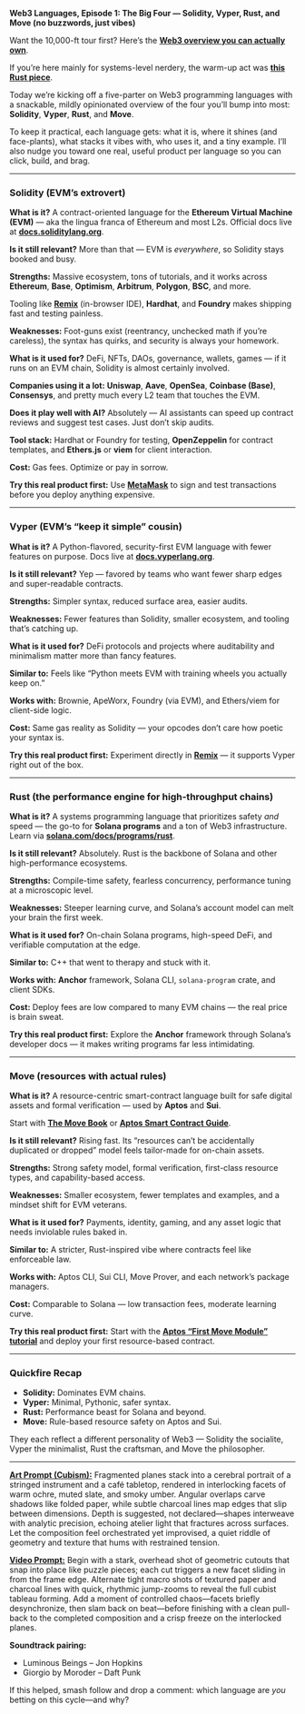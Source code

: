 **Web3 Languages, Episode 1: The Big Four — Solidity, Vyper, Rust, and Move (no buzzwords, just vibes)**

Want the 10,000-ft tour first? Here’s the **[Web3 overview you can actually own](https://medium.com/@DaveLumAI/web3-the-internets-makeover-you-can-actually-own-f162dd2d2f9f)**.

If you’re here mainly for systems-level nerdery, the warm-up act was **[this Rust piece](https://medium.com/@DaveLumAI/rust-the-programming-language-thats-safer-than-your-mom-s-facebook-privacy-settings-c4282b606fee)**.

Today we’re kicking off a five-parter on Web3 programming languages with a snackable, mildly opinionated overview of the four you’ll bump into most: **Solidity**, **Vyper**, **Rust**, and **Move**.

To keep it practical, each language gets: what it is, where it shines (and face-plants), what stacks it vibes with, who uses it, and a tiny example. I’ll also nudge you toward one real, useful product per language so you can click, build, and brag.

---

### **Solidity (EVM’s extrovert)**

**What is it?**
A contract-oriented language for the **Ethereum Virtual Machine (EVM)** — aka the lingua franca of Ethereum and most L2s. Official docs live at **[docs.soliditylang.org](https://docs.soliditylang.org/)**.

**Is it still relevant?**
More than that — EVM is *everywhere*, so Solidity stays booked and busy.

**Strengths:**
Massive ecosystem, tons of tutorials, and it works across **Ethereum**, **Base**, **Optimism**, **Arbitrum**, **Polygon**, **BSC**, and more.

Tooling like **[Remix](https://remix.ethereum.org/)** (in-browser IDE), **Hardhat**, and **Foundry** makes shipping fast and testing painless.

**Weaknesses:**
Foot-guns exist (reentrancy, unchecked math if you’re careless), the syntax has quirks, and security is always your homework.

**What is it used for?**
DeFi, NFTs, DAOs, governance, wallets, games — if it runs on an EVM chain, Solidity is almost certainly involved.

**Companies using it a lot:**
**Uniswap**, **Aave**, **OpenSea**, **Coinbase (Base)**, **Consensys**, and pretty much every L2 team that touches the EVM.

**Does it play well with AI?**
Absolutely — AI assistants can speed up contract reviews and suggest test cases. Just don’t skip audits.

**Tool stack:**
Hardhat or Foundry for testing, **OpenZeppelin** for contract templates, and **Ethers.js** or **viem** for client interaction.

**Cost:**
Gas fees. Optimize or pay in sorrow.

**Try this real product first:**
Use **[MetaMask](https://metamask.io/)** to sign and test transactions before you deploy anything expensive.

---

### **Vyper (EVM’s “keep it simple” cousin)**

**What is it?**
A Python-flavored, security-first EVM language with fewer features on purpose. Docs live at **[docs.vyperlang.org](https://docs.vyperlang.org/)**.

**Is it still relevant?**
Yep — favored by teams who want fewer sharp edges and super-readable contracts.

**Strengths:**
Simpler syntax, reduced surface area, easier audits.

**Weaknesses:**
Fewer features than Solidity, smaller ecosystem, and tooling that’s catching up.

**What is it used for?**
DeFi protocols and projects where auditability and minimalism matter more than fancy features.

**Similar to:**
Feels like “Python meets EVM with training wheels you actually keep on.”

**Works with:**
Brownie, ApeWorx, Foundry (via EVM), and Ethers/viem for client-side logic.

**Cost:**
Same gas reality as Solidity — your opcodes don’t care how poetic your syntax is.

**Try this real product first:**
Experiment directly in **[Remix](https://remix.ethereum.org/)** — it supports Vyper right out of the box.

---

### **Rust (the performance engine for high-throughput chains)**

**What is it?**
A systems programming language that prioritizes safety *and* speed — the go-to for **Solana programs** and a ton of Web3 infrastructure. Learn via **[solana.com/docs/programs/rust](https://solana.com/docs/programs/rust)**.

**Is it still relevant?**
Absolutely. Rust is the backbone of Solana and other high-performance ecosystems.

**Strengths:**
Compile-time safety, fearless concurrency, performance tuning at a microscopic level.

**Weaknesses:**
Steeper learning curve, and Solana’s account model can melt your brain the first week.

**What is it used for?**
On-chain Solana programs, high-speed DeFi, and verifiable computation at the edge.

**Similar to:**
C++ that went to therapy and stuck with it.

**Works with:**
**Anchor** framework, Solana CLI, `solana-program` crate, and client SDKs.

**Cost:**
Deploy fees are low compared to many EVM chains — the real price is brain sweat.

**Try this real product first:**
Explore the **Anchor** framework through Solana’s developer docs — it makes writing programs far less intimidating.

---

### **Move (resources with actual rules)**

**What is it?**
A resource-centric smart-contract language built for safe digital assets and formal verification — used by **Aptos** and **Sui**.

Start with **[The Move Book](https://move-language.github.io/move/)** or **[Aptos Smart Contract Guide](https://aptos.dev/build/smart-contracts)**.

**Is it still relevant?**
Rising fast. Its “resources can’t be accidentally duplicated or dropped” model feels tailor-made for on-chain assets.

**Strengths:**
Strong safety model, formal verification, first-class resource types, and capability-based access.

**Weaknesses:**
Smaller ecosystem, fewer templates and examples, and a mindset shift for EVM veterans.

**What is it used for?**
Payments, identity, gaming, and any asset logic that needs inviolable rules baked in.

**Similar to:**
A stricter, Rust-inspired vibe where contracts feel like enforceable law.

**Works with:**
Aptos CLI, Sui CLI, Move Prover, and each network’s package managers.

**Cost:**
Comparable to Solana — low transaction fees, moderate learning curve.

**Try this real product first:**
Start with the **[Aptos “First Move Module” tutorial](https://aptos.dev/build/guides/first-move-module)** and deploy your first resource-based contract.

---

### **Quickfire Recap**

* **Solidity:** Dominates EVM chains.
* **Vyper:** Minimal, Pythonic, safer syntax.
* **Rust:** Performance beast for Solana and beyond.
* **Move:** Rule-based resource safety on Aptos and Sui.

They each reflect a different personality of Web3 — Solidity the socialite, Vyper the minimalist, Rust the craftsman, and Move the philosopher.

---

**[Art Prompt (Cubism):](https://lumaiere.com/?gallery=cubism2)**
Fragmented planes stack into a cerebral portrait of a stringed instrument and a café tabletop, rendered in interlocking facets of warm ochre, muted slate, and smoky umber. Angular overlaps carve shadows like folded paper, while subtle charcoal lines map edges that slip between dimensions. Depth is suggested, not declared—shapes interweave with analytic precision, echoing atelier light that fractures across surfaces. Let the composition feel orchestrated yet improvised, a quiet riddle of geometry and texture that hums with restrained tension.

**[Video Prompt:](https://www.tiktok.com/@davelumai/video/7566591661308939551)**
Begin with a stark, overhead shot of geometric cutouts that snap into place like puzzle pieces; each cut triggers a new facet sliding in from the frame edge. Alternate tight macro shots of textured paper and charcoal lines with quick, rhythmic jump-zooms to reveal the full cubist tableau forming. Add a moment of controlled chaos—facets briefly desynchronize, then slam back on beat—before finishing with a clean pull-back to the completed composition and a crisp freeze on the interlocked planes.

**Soundtrack pairing:**

* Luminous Beings – Jon Hopkins
* Giorgio by Moroder – Daft Punk

If this helped, smash follow and drop a comment: which language are *you* betting on this cycle—and why?
